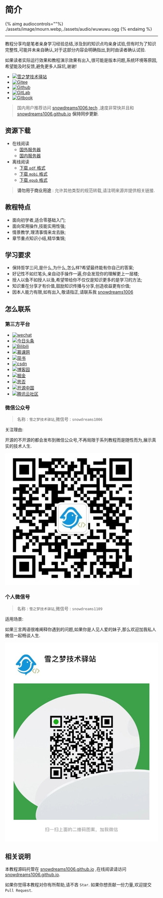 # 简介 

{% aimg audiocontrols=""%}
./assets/image/mourn.webp,./assets/audio/wuwuwu.ogg
{% endaimg %}

---

教程分享均是笔者亲身学习经验总结,涉及到的知识点均亲身试验,但有时为了知识完整性,可能并未亲自确认,对于这部分内容会明确指出,到时由读者确认试验.

如果读者实际运行效果和教程演示效果有出入,很可能是版本问题,系统环境等原因,希望能及时反馈,避免更多人踩坑,谢谢!

- [![雪之梦技术驿站](https://img.shields.io/badge/雪之梦技术驿站-snowdreams1006.tech-brightgreen.svg)](https://snowdreams1006.tech/)
- [![Gitee](https://img.shields.io/badge/Gitee-snowdreams1006.gitee.io-brightgreen.svg)](https://snowdreams1006.gitee.io/)
- [![Github](https://img.shields.io/badge/Github-snowdreams1006.github.io-brightgreen.svg)](https://snowdreams1006.github.io/)
- [![GitLab](https://img.shields.io/badge/GitLab-snowdreams1006.gitlab.io-brightgreen.svg)](https://snowdreams1006.gitlab.io/)
- [![Gitbook](https://img.shields.io/badge/Gitbook-snowdreams1006.gitbook.io-brightgreen.svg)](https://snowdreams1006.gitbook.io/)

> 国内用户推荐访问 [snowdreams1006.tech](https://snowdreams1006.tech/) ,速度非常快并且和 [snowdreams1006.github.io](https://snowdreams1006.github.io/) **保持同步更新**.

## 资源下载

- 在线阅读
    + [国外服务器](https://snowdreams1006.github.io/)
    + [国内服务器](https://www.snowdreams1006.tech/)
- 离线阅读
    - [下载 `pdf` 格式](./assets/output/snowdreams1006.pdf)
    - [下载 `mobi` 格式](./assets/output/snowdreams1006.epub)
    - [下载 `epub` 格式](./assets/output/snowdreams1006.mobi)

> **请勿用于商业用途** : 允许其他类型的规范转载,请注明来源并提供相关链接.

## 教程特点

- 面向初学者,适合零基础入门;
- 面向常用操作,技能实用性强;
- 情景教学,理清事情来龙去脉;
- 章节重点知识小结,精华集锦;

## 学习要求

- 保持哲学三问,是什么,为什么,怎么样?希望最终能有你自己的答案;
- 好记性不如烂笔头,亲自动手操作一遍,你会发现你的理解更上一层楼;
- 授人以鱼不如授人以渔,希望带给你不仅仅是知识更多的是学习的方法;
- 知识重在分享才有价值,鼓励知识传播与分享,创造收益更有价值;
- 因本人能力有限,如有出入,敬请指正,请联系我 [snowdreams1006](https://github.com/snowdreams1006/)

## 怎么联系

### 第三方平台

- [![wechat](https://img.shields.io/badge/%E5%BE%AE%E4%BF%A1%E5%85%AC%E4%BC%97%E5%8F%B7-%E9%9B%AA%E4%B9%8B%E6%A2%A6%E6%8A%80%E6%9C%AF%E9%A9%BF%E7%AB%99-brightgreen.svg)](https://snowdreams1006.github.io/snowdreams1006-wechat-public.jpeg)
- [![今日头条](https://img.shields.io/badge/%E4%BB%8A%E6%97%A5%E5%A4%B4%E6%9D%A1-%E9%9B%AA%E4%B9%8B%E6%A2%A6%E6%8A%80%E6%9C%AF%E9%A9%BF%E7%AB%99-brightgreen.svg)](https://www.toutiao.com/c/user/86185341500/#mid=1624534658539532)
- [![Bilibili](https://img.shields.io/badge/Bilibili-%E9%9B%AA%E4%B9%8B%E6%A2%A6%E6%8A%80%E6%9C%AF%E9%A9%BF%E7%AB%99-brightgreen.svg)](https://space.bilibili.com/236627025)
- [![慕课网](https://img.shields.io/badge/%E6%85%95%E8%AF%BE%E7%BD%91-%E9%9B%AA%E4%B9%8B%E6%A2%A6%E6%8A%80%E6%9C%AF%E9%A9%BF%E7%AB%99-brightgreen.svg)](https://www.imooc.com/u/5224488/articles)
- [![简书](https://img.shields.io/badge/%E7%AE%80%E4%B9%A6-%E9%9B%AA%E4%B9%8B%E6%A2%A6%E6%8A%80%E6%9C%AF%E9%A9%BF%E7%AB%99-brightgreen.svg)](https://www.jianshu.com/u/577b0d76ab87)
- [![csdn](https://img.shields.io/badge/csdn-%E9%9B%AA%E4%B9%8B%E6%A2%A6%E6%8A%80%E6%9C%AF%E9%A9%BF%E7%AB%99-brightgreen.svg)](https://snowdreams1006.blog.csdn.net/)
- [![博客园](https://img.shields.io/badge/%E5%8D%9A%E5%AE%A2%E5%9B%AD-%E9%9B%AA%E4%B9%8B%E6%A2%A6%E6%8A%80%E6%9C%AF%E9%A9%BF%E7%AB%99-brightgreen.svg)](https://www.cnblogs.com/snowdreams1006/)
- [![掘金](https://img.shields.io/badge/%E6%8E%98%E9%87%91-%E9%9B%AA%E4%B9%8B%E6%A2%A6%E6%8A%80%E6%9C%AF%E9%A9%BF%E7%AB%99-brightgreen.svg)](https://juejin.im/user/582d5cb667f356006331e586)
- [![思否](https://img.shields.io/badge/%E6%80%9D%E5%90%A6-%E9%9B%AA%E4%B9%8B%E6%A2%A6%E6%8A%80%E6%9C%AF%E9%A9%BF%E7%AB%99-brightgreen.svg)](https://segmentfault.com/u/snowdreams1006)
- [![开源中国](https://img.shields.io/badge/%E5%BC%80%E6%BA%90%E4%B8%AD%E5%9B%BD-%E9%9B%AA%E4%B9%8B%E6%A2%A6%E6%8A%80%E6%9C%AF%E9%A9%BF%E7%AB%99-brightgreen.svg)](https://my.oschina.net/snowdreams1006)
- [![腾讯云社区](https://img.shields.io/badge/%E8%85%BE%E8%AE%AF%E4%BA%91%E7%A4%BE%E5%8C%BA-%E9%9B%AA%E4%B9%8B%E6%A2%A6%E6%8A%80%E6%9C%AF%E9%A9%BF%E7%AB%99-brightgreen.svg)](https://cloud.tencent.com/developer/user/2952369/activities)

### 微信公众号 

> 名称 : `雪之梦技术驿站`,微信号 : `snowdreams1006` 

关注理由:

开源的不开源的都会发布到微信公众号,不再局限于系列教程而是随性而为,展示真实的技术人生.

![snowdreams1006-wechat-public.jpeg](snowdreams1006-wechat-public.jpeg)

### 个人微信号

> 名称 : `雪之梦技术驿站`,微信号 : `snowdreams1109`

适用场景:

如果三言两语很难阐释你遇到的问题,如果你是人见人爱的妹子,那么欢迎加我私人微信一起畅谈人生.

![snowdreams1109-wechat-private.jpg](snowdreams1109-wechat-private.jpg)

## 相关说明

本教程源码托管在 [snowdreams1006.github.io](https://github.com/snowdreams1006/snowdreams1006.github.io) ,在线阅读请访问 [snowdreams1006.github.io](http://snowdreams1006.github.io/).

如果你觉得本教程对你有所帮助,请不吝 `Star`.
如果你想贡献一份力量,欢迎提交 `Pull Request`.